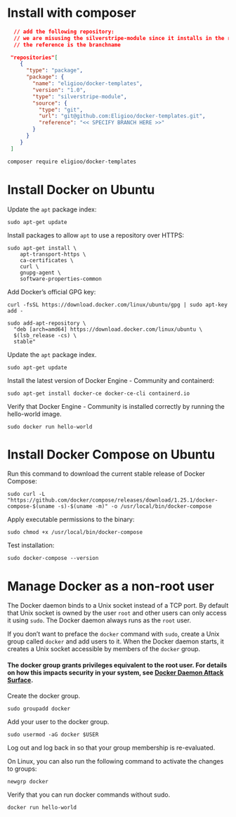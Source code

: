 
# Install with composer
```json
  // add the following repository:
  // we are misusing the silverstripe-module since it installs in the root folder
  // the reference is the branchname

 "repositories"[
    {
      "type": "package",
      "package": {
        "name": "eligioo/docker-templates",
        "version": "1.0",
        "type": "silverstripe-module",
        "source": {
          "type": "git",
          "url": "git@github.com:Eligioo/docker-templates.git",
          "reference": "<< SPECIFY BRANCH HERE >>"
        }
      }
    }
 ]
```

```bash
composer require eligioo/docker-templates
```


# Install Docker on Ubuntu

Update the `apt` package index:

```
sudo apt-get update
```

Install packages to allow `apt` to use a repository over HTTPS:
```
sudo apt-get install \
    apt-transport-https \
    ca-certificates \
    curl \
    gnupg-agent \
    software-properties-common
```

Add Docker’s official GPG key:

```
curl -fsSL https://download.docker.com/linux/ubuntu/gpg | sudo apt-key add -
```

```
sudo add-apt-repository \
  "deb [arch=amd64] https://download.docker.com/linux/ubuntu \
  $(lsb_release -cs) \
  stable"
```
Update the `apt` package index.
```
sudo apt-get update
```

Install the latest version of Docker Engine - Community and containerd:
```
sudo apt-get install docker-ce docker-ce-cli containerd.io
```

Verify that Docker Engine - Community is installed correctly by running the hello-world image.
```
sudo docker run hello-world
```

# Install Docker Compose on Ubuntu

Run this command to download the current stable release of Docker Compose:
```
sudo curl -L "https://github.com/docker/compose/releases/download/1.25.1/docker-compose-$(uname -s)-$(uname -m)" -o /usr/local/bin/docker-compose
```

Apply executable permissions to the binary:
```
sudo chmod +x /usr/local/bin/docker-compose
```

Test installation:
```
sudo docker-compose --version
```

# Manage Docker as a non-root user
The Docker daemon binds to a Unix socket instead of a TCP port. By default that Unix socket is owned by the user `root` and other users can only access it using `sudo`. The Docker daemon always runs as the `root` user.

If you don’t want to preface the `docker` command with `sudo`, create a Unix group called `docker` and add users to it. When the Docker daemon starts, it creates a Unix socket accessible by members of the `docker` group.

#### The docker group grants privileges equivalent to the root user. For details on how this impacts security in your system, see [Docker Daemon Attack Surface](https://docs.docker.com/engine/security/security/#docker-daemon-attack-surface).

Create the docker group.
```
sudo groupadd docker
```

Add your user to the docker group.
```
sudo usermod -aG docker $USER
```

Log out and log back in so that your group membership is re-evaluated.

On Linux, you can also run the following command to activate the changes to groups:
```
newgrp docker 
```

Verify that you can run docker commands without sudo.
```
docker run hello-world
```